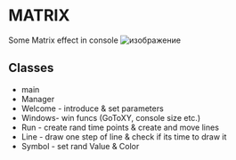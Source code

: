 # MATRIX
Some Matrix effect in console
![изображение](https://github.com/annybogatova/MATRIX/assets/96336462/968552d9-038f-4530-aaa2-659a5f1a6a64)

## Classes
* main
* Manager
* Welcome - introduce & set parameters
* Windows- win funcs (GoToXY, console size etc.)
* Run - create rand time points & create and move lines
* Line - draw one step of line & check if its time to draw it
* Symbol - set rand Value & Color
